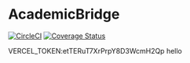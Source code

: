 # AcademicBridge

[![CircleCI](https://dl.circleci.com/status-badge/img/gh/Rutarenzi/AcademicBridge/tree/main.svg?style=svg)](https://dl.circleci.com/status-badge/redirect/gh/Rutarenzi/AcademicBridge/tree/main)
[![Coverage Status](https://coveralls.io/repos/github/Rutarenzi/AcademicBridge/badge.svg)](https://coveralls.io/github/Rutarenzi/AcademicBridge)

VERCEL_TOKEN:etTERuT7XrPrpY8D3WcmH2Qp
hello